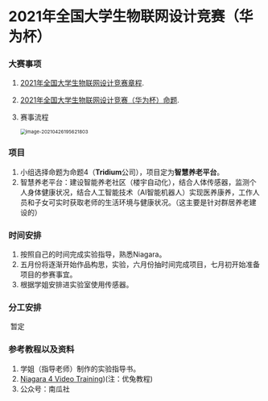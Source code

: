 # 2021年全国大学生物联网设计竞赛（华为杯）



### 大赛事项

1. [2021年全国大学生物联网设计竞赛章程](http://iot.sjtu.edu.cn/show.aspx?info_lb=36&info_id=2804&flag=2).

2. [2021年全国大学生物联网设计竞赛（华为杯）命题](http://iot.sjtu.edu.cn/show.aspx?info_lb=36&info_id=2812&flag=2).

3. 赛事流程

   <img src="C:\Users\ASUS\AppData\Roaming\Typora\typora-user-images\image-20210426195621803.png" alt="image-20210426195621803" style="zoom:67%;" />

### 项目

1. 小组选择命题为命题4（**Tridium**公司），项目定为**智慧养老平台**。
2. 智慧养老平台：建设智能养老社区（楼宇自动化），结合人体传感器，监测个人身体健康状况，结合人工智能技术（AI智能机器人）实现医养康养，工作人员和子女可实时获取老师的生活环境与健康状况。（这主要是针对群居养老建设的）

### 时间安排

1. 按照自己的时间完成实验指导，熟悉Niagara。
2. 五月份将逐渐开始作品构思，实验，六月份抽时间完成项目，七月初开始准备项目的参赛事宜。
3. 根据学姐安排进实验室使用传感器。

### 分工安排

​	暂定



### 参考教程以及资料

1. 学姐（指导老师）制作的实验指导书。
2. [Niagara 4 Video Training](https://www.youtube.com/watch?v=g_F1eLu_RQs&list=PLw_9UOA2f8TJOM0d-xq-1ewZ5hXMwcjaf&index=1))(注：优兔教程)
3. 公众号：南瓜社





